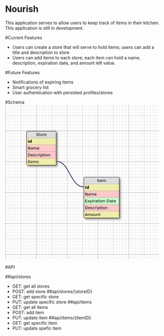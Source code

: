 # Nourish
This application serves to allow users to keep track of items in their kitchen. This application is still in development.

#Current Features
- Users can create a store that will serve to hold items; users can add a title and description to store
- Users can add items to each store; each item can hold a name, description, expiration date, and amount left value.

#Future Features
- Notifications of expiring items
- Smart grocery list
- User authentication with persisted profiles/stores

#Schema
![alt text](screenshots/schema.jpg "Schema Design")

#API

##api/stores
  - GET: get all stores 
  - POST: add store
##api/stores/{storeID}
  - GET: get specific store
  - PUT: update specific store
##api/items
  - GET: get all items
  - POST: add item
  - PUT: update item
##api/items/{itemID}
  - GET: get specific item
  - PUT: update spefic item
